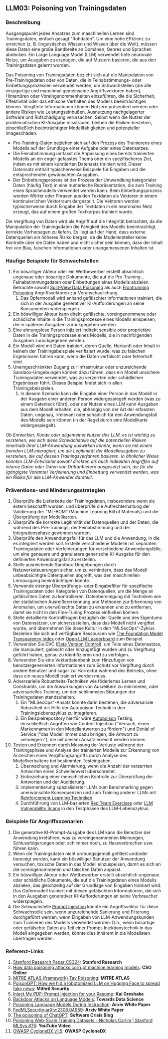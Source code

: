 ## LLM03: Poisoning von Trainingsdaten

### Beschreibung

Ausgangspunkt jedes Ansatzes zum maschinellen Lernen sind Trainingsdaten, einfach gesagt "Rohdaten". Um eine hohe Effizienz zu erreichen (z. B. linguistisches Wissen und Wissen über die Welt), müssen diese Daten eine große Bandbreite an Domänen, Genres und Sprachen abdecken. Ein Large Language Model (LLM) verwendet tiefe neuronale Netze, um Ausgaben zu erzeugen, die auf Mustern basieren, die aus den Trainingsdaten gelernt wurden.

Das Poisoning von Trainingsdaten bezieht sich auf die Manipulation von Pre-Trainingsdaten oder von Daten, die in Feinabstimmungs- oder Einbettungsprozessen verwendet werden, um Schwachstellen (die alle einzigartige und manchmal gemeinsame Angriffsvektoren haben), Hintertüren oder Voreingenommenheiten einzuführen, die die Sicherheit, Effektivität oder das ethische Verhalten des Modells beeinträchtigen können. Vergiftete Informationen können Nutzern präsentiert werden oder andere Risiken wie Leistungseinbußen, Ausnutzung nachgelagerter Software und Rufschädigung verursachen. Selbst wenn die Nutzer der problematischen KI-Ausgabe misstrauen, bleiben die Risiken bestehen, einschließlich beeinträchtigter Modellfähigkeiten und potenzieller Imageschäden.

- Pre-Training-Daten beziehen sich auf den Prozess des Trainierens eines Modells auf der Grundlage einer Aufgabe oder eines Datensatzes.
- Die Feinabstimmung umfasst die Anpassung eines bereits trainierten Modells an ein enger gefasstes Thema oder ein spezifischeres Ziel, indem es mit einem kuratierten Datensatz trainiert wird. Dieser Datensatz enthält typischerweise Beispiele für Eingaben und die entsprechenden gewünschten Ausgaben.
- Der Einbettungsprozess ist der Prozess der Umwandlung kategorialer Daten (häufig Text) in eine numerische Repräsentation, die zum Training eines Sprachmodells verwendet werden kann. Beim Einbettungsprozess werden Wörter oder Phrasen aus den Textdaten als Vektoren in einem kontinuierlichen Vektorraum dargestellt. Die Vektoren werden typischerweise durch Eingabe der Textdaten in ein neuronales Netz erzeugt, das auf einem großen Textkorpus trainiert wurde.

Die Vergiftung von Daten wird als Angriff auf die Integrität betrachtet, da die Manipulation der Trainingsdaten die Fähigkeit des Modells beeinträchtigt, korrekte Vorhersagen zu liefern. Es liegt auf der Hand, dass externe Datenquellen ein höheres Risiko bergen, da die Modellersteller keine Kontrolle über die Daten haben und nicht sicher sein können, dass der Inhalt frei von Bias, falschen Informationen oder unangemessenen Inhalten ist.

### Häufige Beispiele für Schwachstellen

1. Ein bösartiger Akteur oder ein Wettbewerber erstellt absichtlich ungenaue oder bösartige Dokumente, die auf die Pre-Training-, Feinabstimmungsdaten oder Einbettungen eines Modells abzielen. Betrachte sowohl [Split-View Data Poisoning](https://github.com/GangGreenTemperTatum/speaking/blob/main/dc604/hacker-summer-camp-23/Ads%20_%20Poisoning%20Web%20Training%20Datasets%20_%20Flow%20Diagram%20-%20Exploit%201%20Split-View%20Data%20Poisoning.jpeg) als auch [Frontrunning Poisoning](https://github.com/GangGreenTemperTatum/speaking/blob/main/dc604/hacker-summer-camp-23/Ads%20_%20Poisoning%20Web%20Training%20Datasets%20_%20Flow%20Diagram%20-%20Exploit%202%20Frontrunning%20Data%20Poisoning.jpeg) Angriffsvektoren zur Veranschaulichung.
   1. Das Opfermodell wird anhand gefälschter Informationen trainiert, die sich in der Ausgabe generativer KI-Aufforderungen an seine Konsumenten widerspiegeln.
2. Ein böswilliger Akteur kann direkt gefälschte, voreingenommene oder schädliche Inhalte in die Trainingsprozesse eines Modells einspeisen, die in späteren Ausgaben zurückgegeben werden.
3. Eine ahnungslose Person injiziert indirekt sensible oder proprietäre Daten in die Trainingsprozesse eines Modells, die in nachfolgenden Ausgaben zurückgegeben werden.
4. Ein Modell wird mit Daten trainiert, deren Quelle, Herkunft oder Inhalt in keinem der Trainingsbeispiele verifiziert wurde, was zu falschen Ergebnissen führen kann, wenn die Daten verfälscht oder fehlerhaft sind. 
5. Uneingeschränkter Zugang zur Infrastruktur oder unzureichende Sandbox-Umgebungen können dazu führen, dass ein Modell unsichere Trainingsdaten verwendet, was zu verzerrten oder schädlichen Ergebnissen führt. Dieses Beispiel findet sich in allen Trainingsbeispielen.
   1. In diesem Szenario kann die Eingabe einer Person in das Modell in der Ausgabe einer anderen Person widergespiegelt werden (was zu einem Datenleck führt), oder der Nutzer eines LLM kann Ausgaben aus dem Modell erhalten, die, abhängig von der Art der erfassten Daten, ungenau, irrelevant oder schädlich für den Anwendungsfall des Modells sein können (in der Regel durch eine Modellkarte widergespiegelt).

*Ob Entwickler, Kunde oder allgemeiner Nutzer des LLM, es ist wichtig zu verstehen, wie sich diese Schwachstelle auf die potenziellen Risiken innerhalb Ihrer LLM-Anwendung auswirken könnte, wenn sie mit einem fremden LLM interagiert, um die Legitimität der Modellausgaben zu verstehen, die auf dessen Trainingsverfahren basieren. In ähnlicher Weise könnten LLM-Entwickler sowohl direkten als auch indirekten Angriffen auf interne Daten oder Daten von Drittanbietern ausgesetzt sein, die für die (gängigste Variante) Verfeinerung und Einbettung verwendet werden, was ein Risiko für alle LLM-Anwender darstellt.*

### Präventions- und Minderungsstrategien

1. Überprüfe die Lieferkette der Trainingsdaten, insbesondere wenn sie extern beschafft wurden, und überprüfe die Aufrechterhaltung der Validierung der "ML-BOM" (Machine Learning Bill of Materials) und die Überprüfung der Modellkarten.
2. Überprüfe die korrekte Legitimität der Datenquellen und der Daten, die während des Pre-Trainings, der Feinabstimmung und der Integrationsphase gewonnen wurden.
3. Überprüfe den Anwendungsfall für das LLM und die Anwendung, in die es integriert werden soll. Erstelle verschiedene Modelle mit separaten Trainingsdaten oder Verfeinerungen für verschiedene Anwendungsfälle, um eine genauere und granularere generische KI-Ausgabe für den definierten Anwendungsfall zu erstellen. 
4. Stelle ausreichende Sandbox-Umgebungen durch Netzwerksteuerungen sicher, um zu verhindern, dass das Modell unbeabsichtigte Datenquellen abgreift, was den maschinellen Lernausgang beeinträchtigen könnte.
5. Verwende strenge Überprüfungs- oder Eingabefilter für spezifische Trainingsdaten oder Kategorien von Datenquellen, um die Menge an gefälschten Daten zu kontrollieren. Datenbereinigung mit Techniken wie der statistischen Ausreißererkennung und Methoden zur Erkennung von Anomalien, um unerwünschte Daten zu erkennen und zu entfernen, damit sie nicht in den Fine-Tuning Prozess einfließen können.
6. Stelle detaillierte Kontrollfragen bezüglich der Quelle und des Eigentums von Datensätzen, um sicherzustellen, dass das Modell nicht vergiftet wurde, und übernehmen Sie diese Kultur in den "MLSecOps"-Zyklus. Beziehen Sie sich auf verfügbare Ressourcen wie [The Foundation Model Transparency Index](https://crfm.stanford.edu/fmti/) oder [Open LLM Leaderboard](https://huggingface.co/spaces/HuggingFaceH4/open_llm_leaderboard) zum Beispiel.
7. Verwenden Sie DVC ([Data Version Control](https://dvc.org/doc/user-guide/analytics)), um Teile eines Datensatzes, die manipuliert, gelöscht oder hinzugefügt wurden und zu Vergiftung geführt haben, genau zu identifizieren und zu verfolgen.
8. Verwenden Sie eine Vektordatenbank zum Hinzufügen von benutzergenerierten Informationen zum Schutz vor Vergiftung durch andere Benutzer und sogar zur Korrektur während des Betriebs, ohne dass ein neues Modell trainiert werden muss.
9. Adversarielle Robustheits-Techniken wie föderiertes Lernen und Constraints, um die Auswirkungen von Ausreißern zu minimieren, oder adversarielles Training, um den schlimmsten Störungen der Trainingsdaten standzuhalten.
    1. Ein "MLSecOps"-Ansatz könnte darin bestehen, die adversariale Robustheit mit Hilfe der Autopoison-Technik in den Trainingslebenszyklus zu integrieren.
    2. Ein Beispielrepository hierfür wäre [Autopoison](https://github.com/azshue/AutoPoison) Testing, einschließlich Angriffen wie Content Injection ("Versuch, einen Markennamen in den Modellantworten zu fördern") und Denial of Service ("das Modell immer dazu bringen, die Antwort zu verweigern"), die mit diesem Ansatz erreicht werden können.
10. Testen und Erkennen durch Messung der Verluste während der Trainingsphase und Analyse der trainierten Modelle zur Erkennung von Anzeichen eines Vergiftungsangriffs durch Analyse des Modellverhaltens bei bestimmten Testeingaben.
    1. Überwachung und Alarmierung, wenn die Anzahl der verzerrten Antworten einen Schwellenwert überschreitet.
    2. Einbeziehung einer menschlichen Kontrolle zur Überprüfung der Antworten und der Auditierung.
    3. Implementierung spezialisierter LLMs zum Benchmarking gegen unerwünschte Konsequenzen und zum Training anderer LLMs mit [Reinforcement Learning Techniken](https://wandb.ai/ayush-thakur/Intro-RLAIF/reports/An-Introduction-to-Training-LLMs-Using-Reinforcement-Learning-From-Human-Feedback-RLHF---VmlldzozMzYyNjcy).
    4. Durchführung von LLM-basierten [Red Team Exercises](https://www.anthropic.com/index/red-teaming-language-models-to-reduce-harms-methods-scaling-behaviors-and-lessons-learned) oder [LLM Vulnerability Scans](https://github.com/leondz/garak) in den Testphasen des LLM-Lebenszyklus.

### Beispiele für Angriffsszenarien

1. Die generative KI-Prompt-Ausgabe des LLM kann die Benutzer der Anwendung irreführen, was zu voreingenommenen Meinungen, Schlussfolgerungen oder, schlimmer noch, zu Hassverbrechen usw. führen kann.
2. Wenn die Trainingsdaten nicht ordnungsgemäß gefiltert und/oder bereinigt werden, kann ein böswilliger Benutzer der Anwendung versuchen, toxische Daten in das Modell einzuspeisen, damit es sich an die voreingenommenen und falschen Daten anpasst.
3. Ein böswilliger Akteur oder Wettbewerber erstellt absichtlich ungenaue oder schädliche Dokumente, die auf die Trainingsdaten eines Modells abzielen, das gleichzeitig auf der Grundlage von Eingaben trainiert wird. Das Opfermodell trainiert mit diesen gefälschten Informationen, die sich in den Ausgaben generativer KI-Aufforderungen an seine Verbraucher widerspiegeln.
4. Die Schwachstelle [Prompt Injection](https://github.com/OWASP/www-project-top-10-for-large-language-model-applications/blob/main/1_0_vulns/PromptInjection.md) könnte ein Angriffsvektor für diese Schwachstelle sein, wenn unzureichende Sanierung und Filterung durchgeführt werden, wenn Eingaben von LLM-Anwendungskunden zum Trainieren des Modells verwendet werden. D.h., wenn bösartige oder gefälschte Daten als Teil einer Prompt-Injektionstechnik in das Modell eingegeben werden, könnte dies inhärent in die Modellaten übertragen werden.

### Referenz-Links

1. [Stanford Research Paper:CS324](https://stanford-cs324.github.io/winter2022/lectures/data/): **Stanford Research**
2. [How data poisoning attacks corrupt machine learning models](https://www.csoonline.com/article/3613932/how-data-poisoning-attacks-corrupt-machine-learning-models.html): **CSO Online**
3. [MITRE ATLAS (framework) Tay Poisoning](https://atlas.mitre.org/studies/AML.CS0009/): **MITRE ATLAS**
4. [PoisonGPT: How we hid a lobotomized LLM on Hugging Face to spread fake news](https://blog.mithrilsecurity.io/poisongpt-how-we-hid-a-lobotomized-llm-on-hugging-face-to-spread-fake-news/): **Mithril Security**
5. [Inject My PDF: Prompt Injection for your Resume](https://kai-greshake.de/posts/inject-my-pdf/): **Kai Greshake**
6. [Backdoor Attacks on Language Models](https://towardsdatascience.com/backdoor-attacks-on-language-models-can-we-trust-our-models-weights-73108f9dcb1f): **Towards Data Science**
7. [Poisoning Language Models During Instruction](https://arxiv.org/abs/2305.00944): **Arxiv White Paper**
8. [FedMLSecurity:arXiv:2306.04959](https://arxiv.org/abs/2306.04959): **Arxiv White Paper**
9. [The poisoning of ChatGPT](https://softwarecrisis.dev/letters/the-poisoning-of-chatgpt/): **Software Crisis Blog**
10. [Poisoning Web-Scale Training Datasets - Nicholas Carlini | Stanford MLSys #75](https://www.youtube.com/watch?v=h9jf1ikcGyk): **YouTube Video**
11. [OWASP CycloneDX v1.5](https://cyclonedx.org/capabilities/mlbom/): **OWASP CycloneDX**